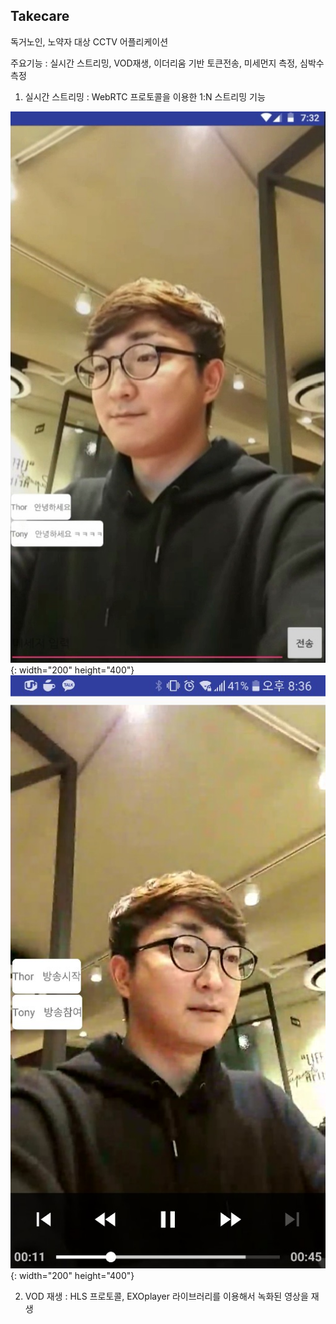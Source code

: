 ## Takecare

독거노인, 노약자 대상 CCTV 어플리케이션

주요기능 : 실시간 스트리밍, VOD재생, 이더리움 기반 토큰전송, 미세먼지 측정, 심박수 측정

1. 실시간 스트리밍 : WebRTC 프로토콜을 이용한 1:N 스트리밍 기능

![RealTimeStreaming](./githubImages/RealTimeStreaming.jpg){: width="200" height="400"} ![PlayVOD](./githubImages/PlayVod.jpg) {: width="200" height="400"}

2. VOD 재생 : HLS 프로토콜, EXOplayer 라이브러리를 이용해서 녹화된 영상을 재생











